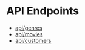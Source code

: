# API Endpoints

- [api/genres](https://vidly-api-node-01251996.herokuapp.com/api/genres)
- [api/movies](https://vidly-api-node-01251996.herokuapp.com/api/movies)
- [api/customers](https://vidly-api-node-01251996.herokuapp.com/api/customers)